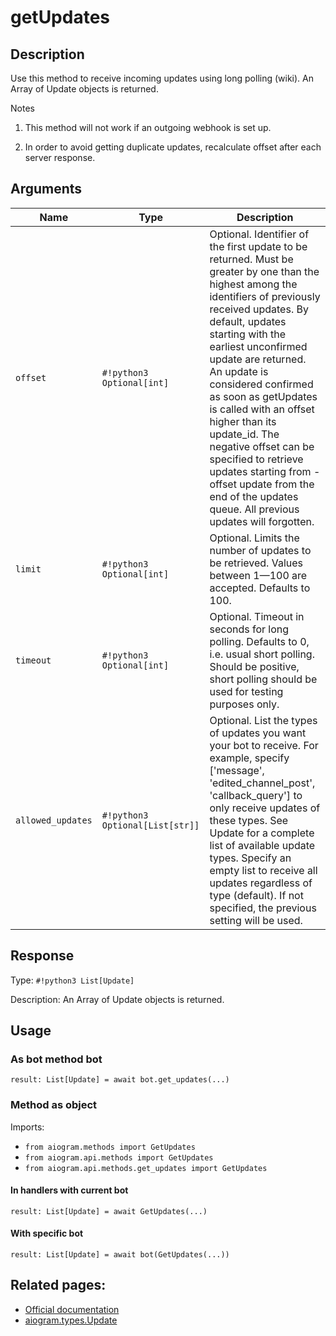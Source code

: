 # getUpdates

## Description

Use this method to receive incoming updates using long polling (wiki). An Array of Update objects is returned.

Notes

1. This method will not work if an outgoing webhook is set up.

2. In order to avoid getting duplicate updates, recalculate offset after each server response.


## Arguments

| Name | Type | Description |
| - | - | - |
| `offset` | `#!python3 Optional[int]` | Optional. Identifier of the first update to be returned. Must be greater by one than the highest among the identifiers of previously received updates. By default, updates starting with the earliest unconfirmed update are returned. An update is considered confirmed as soon as getUpdates is called with an offset higher than its update_id. The negative offset can be specified to retrieve updates starting from -offset update from the end of the updates queue. All previous updates will forgotten. |
| `limit` | `#!python3 Optional[int]` | Optional. Limits the number of updates to be retrieved. Values between 1—100 are accepted. Defaults to 100. |
| `timeout` | `#!python3 Optional[int]` | Optional. Timeout in seconds for long polling. Defaults to 0, i.e. usual short polling. Should be positive, short polling should be used for testing purposes only. |
| `allowed_updates` | `#!python3 Optional[List[str]]` | Optional. List the types of updates you want your bot to receive. For example, specify ['message', 'edited_channel_post', 'callback_query'] to only receive updates of these types. See Update for a complete list of available update types. Specify an empty list to receive all updates regardless of type (default). If not specified, the previous setting will be used. |



## Response

Type: `#!python3 List[Update]`

Description: An Array of Update objects is returned.


## Usage


### As bot method bot

```python3
result: List[Update] = await bot.get_updates(...)
```

### Method as object

Imports:

- `from aiogram.methods import GetUpdates`
- `from aiogram.api.methods import GetUpdates`
- `from aiogram.api.methods.get_updates import GetUpdates`

#### In handlers with current bot
```python3
result: List[Update] = await GetUpdates(...)
```

#### With specific bot
```python3
result: List[Update] = await bot(GetUpdates(...))
```



## Related pages:

- [Official documentation](https://core.telegram.org/bots/api#getupdates)
- [aiogram.types.Update](../types/update.md)
